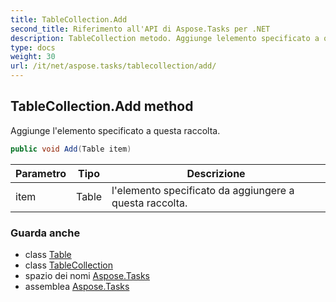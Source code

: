 ```yaml
---
title: TableCollection.Add
second_title: Riferimento all'API di Aspose.Tasks per .NET
description: TableCollection metodo. Aggiunge lelemento specificato a questa raccolta.
type: docs
weight: 30
url: /it/net/aspose.tasks/tablecollection/add/
---
```

## TableCollection.Add method

Aggiunge l'elemento specificato a questa raccolta.

```csharp
public void Add(Table item)
```

| Parametro | Tipo | Descrizione |
| --- | --- | --- |
| item | Table | l'elemento specificato da aggiungere a questa raccolta. |

### Guarda anche

* class [Table](../../table/)
* class [TableCollection](../)
* spazio dei nomi [Aspose.Tasks](../../tablecollection/)
* assemblea [Aspose.Tasks](../../../)



